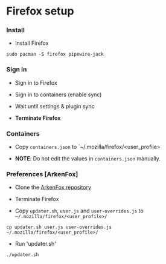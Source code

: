 # Firefox setup

### Install

- Install Firefox

```
sudo pacman -S firefox pipewire-jack
```

### Sign in

- Sign in to Firefox

- Sign in to containers (enable sync)

- Wait until settings & plugin sync

- **Terminate Firefox**

### Containers

- Copy `containers.json` to `~/.mozilla/firefox/<user_profile>

- **NOTE**: Do not edit the values in `containers.json` manually.

### Preferences [ArkenFox]

- Clone the [ArkenFox repository](https://github.com/arkenfox/user.js)

- Terminate Firefox

- Copy `updater.sh`, `user.js` and `user-overrides.js` to `~/.mozilla/firefox/<user_profile>/`

```
cp updater.sh user.js user-overrides.js ~/.mozilla/firefox/<user_profile>/
```

- Run 'updater.sh'

```
./updater.sh
```
